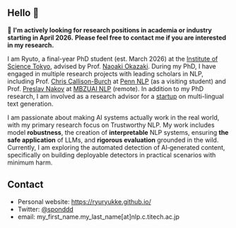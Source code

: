## Hello 👋
📢 **I'm actively looking for research positions in academia or industry starting in April 2026.**
**Please feel free to contact me if you are interested in my research.**

I am Ryuto, a final-year PhD student (est. March 2026) at the [Institute of Science Tokyo](https://www.isct.ac.jp/en), advised by Prof. [Naoaki Okazaki](https://www.chokkan.org/index.en.html).
During my PhD, I have engaged in multiple research projects with leading scholars in NLP, including Prof. [Chris Callison-Burch](https://www.cis.upenn.edu/~ccb/) at [Penn NLP](https://nlp.cis.upenn.edu/) (as a visiting student) and Prof. [Preslav Nakov](https://mbzuai.ac.ae/study/faculty/preslav-nakov/) at [MBZUAI NLP](https://mbzuai.ac.ae/research-department/natural-language-processing-department/) (remote). In addition to my PhD research, I am involved as a research advisor for a [startup](https://3keigo.com/) on multi-lingual text generation.

I am passionate about making AI systems actually work in the real world, with my primary research focus on Trustworthy NLP. My work includes model **robustness**, the creation of **interpretable** NLP systems, ensuring **the safe application** of LLMs, and **rigorous evaluation** grounded in the wild. Currently, I am exploring the automated detection of AI‑generated content, specifically on building deployable detectors in practical scenarios with minimum harm.

## Contact
- Personal website: https://ryuryukke.github.io/
- Twitter: [@sponddd](https://x.com/sponddd)
- email: my_first_name.my_last_name[at]nlp.c.titech.ac.jp
